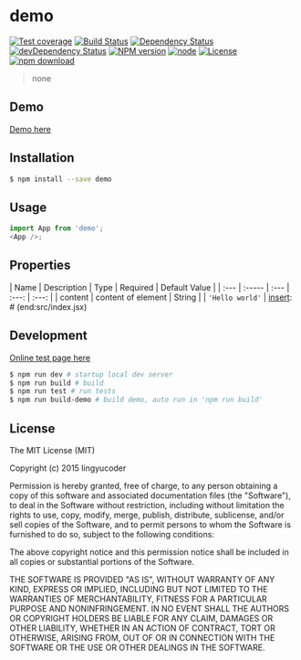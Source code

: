 # demo

[![Test coverage](https://img.shields.io/coveralls/lingyucoder/demo.svg?style=flat-square)](https://coveralls.io/r/lingyucoder/demo?branch=master)
[![Build Status](https://travis-ci.org/lingyucoder/demo.png)](https://travis-ci.org/lingyucoder/demo)
[![Dependency Status](https://david-dm.org/lingyucoder/demo.svg)](https://david-dm.org/lingyucoder/demo)
[![devDependency Status](https://david-dm.org/lingyucoder/demo/dev-status.svg)](https://david-dm.org/lingyucoder/demo#info=devDependencies)
[![NPM version](http://img.shields.io/npm/v/demo.svg?style=flat-square)](http://npmjs.org/package/demo)
[![node](https://img.shields.io/badge/node.js-%3E=_4.0-green.svg?style=flat-square)](http://nodejs.org/download/)
[![License](http://img.shields.io/npm/l/demo.svg?style=flat-square)](LICENSE)
[![npm download](https://img.shields.io/npm/dm/demo.svg?style=flat-square)](https://npmjs.org/package/demo)

> none

## Demo

[Demo here](http://lingyucoder.github.io/demo/demo/index.html)

## Installation

```bash
$ npm install --save demo
```

## Usage

```javascript
import App from 'demo';
<App />;
```

## Properties

[insert]: # (start:src/index.jsx|doc)
| Name | Description | Type | Required | Default Value |
| :--- | :----- | :--- | :---: | :---: |
| content | content of element | String |  | `'Hello world'` |
[insert]: # (end:src/index.jsx)

## Development

[Online test page here](http://lingyucoder.github.io/demo/test/test.html)

```bash
$ npm run dev # startup local dev server
$ npm run build # build
$ npm run test # run tests
$ npm run build-demo # build demo, auto run in 'npm run build'
```

## License

The MIT License (MIT)

Copyright (c) 2015 lingyucoder

Permission is hereby granted, free of charge, to any person obtaining a copy
of this software and associated documentation files (the "Software"), to deal
in the Software without restriction, including without limitation the rights
to use, copy, modify, merge, publish, distribute, sublicense, and/or sell
copies of the Software, and to permit persons to whom the Software is
furnished to do so, subject to the following conditions:

The above copyright notice and this permission notice shall be included in all
copies or substantial portions of the Software.

THE SOFTWARE IS PROVIDED "AS IS", WITHOUT WARRANTY OF ANY KIND, EXPRESS OR
IMPLIED, INCLUDING BUT NOT LIMITED TO THE WARRANTIES OF MERCHANTABILITY,
FITNESS FOR A PARTICULAR PURPOSE AND NONINFRINGEMENT. IN NO EVENT SHALL THE
AUTHORS OR COPYRIGHT HOLDERS BE LIABLE FOR ANY CLAIM, DAMAGES OR OTHER
LIABILITY, WHETHER IN AN ACTION OF CONTRACT, TORT OR OTHERWISE, ARISING FROM,
OUT OF OR IN CONNECTION WITH THE SOFTWARE OR THE USE OR OTHER DEALINGS IN THE
SOFTWARE.

